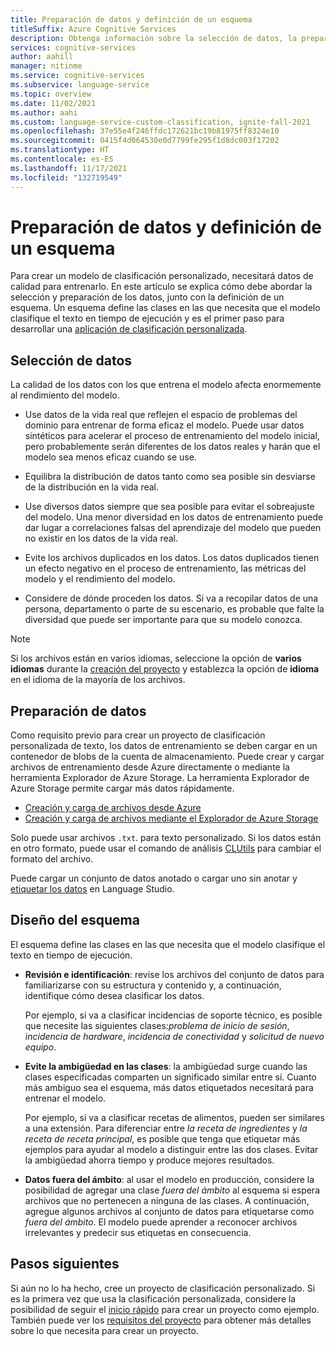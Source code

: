 ```yaml
---
title: Preparación de datos y definición de un esquema
titleSuffix: Azure Cognitive Services
description: Obtenga información sobre la selección de datos, la preparación y la creación de un esquema para proyectos de clasificación personalizados.
services: cognitive-services
author: aahill
manager: nitinme
ms.service: cognitive-services
ms.subservice: language-service
ms.topic: overview
ms.date: 11/02/2021
ms.author: aahi
ms.custom: language-service-custom-classification, ignite-fall-2021
ms.openlocfilehash: 37e55e4f246ffdc172621bc19b81975ff8324e10
ms.sourcegitcommit: 0415f4d064530e0d7799fe295f1d8dc003f17202
ms.translationtype: HT
ms.contentlocale: es-ES
ms.lasthandoff: 11/17/2021
ms.locfileid: "132719549"
---
```

# <a name="how-to-prepare-data-and-define-a-schema"></a>Preparación de datos y definición de un esquema

Para crear un modelo de clasificación personalizado, necesitará datos de calidad para entrenarlo. En este artículo se explica cómo debe abordar la selección y preparación de los datos, junto con la definición de un esquema. Un esquema define las clases en las que necesita que el modelo clasifique el texto en tiempo de ejecución y es el primer paso para desarrollar una [aplicación de clasificación personalizada](../overview.md#project-development-lifecycle).


## <a name="data-selection"></a>Selección de datos

La calidad de los datos con los que entrena el modelo afecta enormemente al rendimiento del modelo.

* Use datos de la vida real que reflejen el espacio de problemas del dominio para entrenar de forma eficaz el modelo. Puede usar datos sintéticos para acelerar el proceso de entrenamiento del modelo inicial, pero probablemente serán diferentes de los datos reales y harán que el modelo sea menos eficaz cuando se use.

* Equilibra la distribución de datos tanto como sea posible sin desviarse de la distribución en la vida real.

* Use diversos datos siempre que sea posible para evitar el sobreajuste del modelo. Una menor diversidad en los datos de entrenamiento puede dar lugar a correlaciones falsas del aprendizaje del modelo que pueden no existir en los datos de la vida real. 
 
* Evite los archivos duplicados en los datos. Los datos duplicados tienen un efecto negativo en el proceso de entrenamiento, las métricas del modelo y el rendimiento del modelo. 

* Considere de dónde proceden los datos. Si va a recopilar datos de una persona, departamento o parte de su escenario, es probable que falte la diversidad que puede ser importante para que su modelo conozca. 

> [!NOTE]
> Si los archivos están en varios idiomas, seleccione la opción de **varios idiomas** durante la [creación del proyecto](../quickstart.md) y establezca la opción de **idioma** en el idioma de la mayoría de los archivos.

## <a name="data-preparation"></a>Preparación de datos

Como requisito previo para crear un proyecto de clasificación personalizada de texto, los datos de entrenamiento se deben cargar en un contenedor de blobs de la cuenta de almacenamiento. Puede crear y cargar archivos de entrenamiento desde Azure directamente o mediante la herramienta Explorador de Azure Storage. La herramienta Explorador de Azure Storage permite cargar más datos rápidamente.  

* [Creación y carga de archivos desde Azure](../../../../storage/blobs/storage-quickstart-blobs-portal.md#create-a-container)
* [Creación y carga de archivos mediante el Explorador de Azure Storage](../../../../vs-azure-tools-storage-explorer-blobs.md)

Solo puede usar archivos `.txt`. para texto personalizado. Si los datos están en otro formato, puede usar el comando de análisis [CLUtils](https://github.com/microsoft/CognitiveServicesLanguageUtilities/blob/main/CustomTextAnalytics.CLUtils/Solution/CogSLanguageUtilities.ViewLayer.CliCommands/Commands/ParseCommand/README.md) para cambiar el formato del archivo.

 Puede cargar un conjunto de datos anotado o cargar uno sin anotar y [etiquetar los datos](../how-to/tag-data.md) en Language Studio. 
 
## <a name="schema-design"></a>Diseño del esquema

El esquema define las clases en las que necesita que el modelo clasifique el texto en tiempo de ejecución.

* **Revisión e identificación**: revise los archivos del conjunto de datos para familiarizarse con su estructura y contenido y, a continuación, identifique cómo desea clasificar los datos. 

    Por ejemplo, si va a clasificar incidencias de soporte técnico, es posible que necesite las siguientes clases:*problema de inicio de sesión*, *incidencia de hardware*, *incidencia de conectividad* y *solicitud de nuevo equipo*.

* **Evite la ambigüedad en las clases**: la ambigüedad surge cuando las clases especificadas comparten un significado similar entre sí. Cuanto más ambiguo sea el esquema, más datos etiquetados necesitará para entrenar el modelo.  

    Por ejemplo, si va a clasificar recetas de alimentos, pueden ser similares a una extensión. Para diferenciar entre *la receta de ingredientes* y *la receta de receta principal*, es posible que tenga que etiquetar más ejemplos para ayudar al modelo a distinguir entre las dos clases. Evitar la ambigüedad ahorra tiempo y produce mejores resultados. 

* **Datos fuera del ámbito**: al usar el modelo en producción, considere la posibilidad de agregar una clase *fuera del ámbito* al esquema si espera archivos que no pertenecen a ninguna de las clases. A continuación, agregue algunos archivos al conjunto de datos para etiquetarse como *fuera del ámbito*. El modelo puede aprender a reconocer archivos irrelevantes y predecir sus etiquetas en consecuencia.

## <a name="next-steps"></a>Pasos siguientes

Si aún no lo ha hecho, cree un proyecto de clasificación personalizado. Si es la primera vez que usa la clasificación personalizada, considere la posibilidad de seguir el [inicio rápido](../quickstart.md) para crear un proyecto como ejemplo. También puede ver los [requisitos del proyecto](../how-to/create-project.md) para obtener más detalles sobre lo que necesita para crear un proyecto.